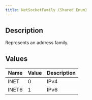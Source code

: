 ```yaml
---
title: NetSocketFamily (Shared Enum)
---
```

## Description

Represents an address family.

## Values

| Name  | Value | Description |
| ----- | ----- | ----------- |
| INET  | 0     | IPv4        |
| INET6 | 1     | IPv6        |
